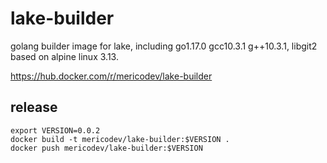 # lake-builder
golang builder image for lake, including go1.17.0 gcc10.3.1 g++10.3.1, libgit2 based on alpine linux 3.13.

https://hub.docker.com/r/mericodev/lake-builder

## release
```shell
export VERSION=0.0.2
docker build -t mericodev/lake-builder:$VERSION .
docker push mericodev/lake-builder:$VERSION
```
